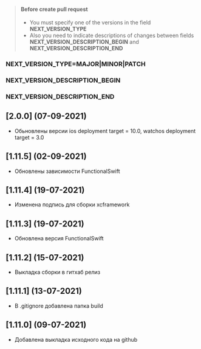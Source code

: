 > #### Before create pull request
> - You must specify one of the versions in the field **NEXT_VERSION_TYPE**
> - Also you need to indicate descriptions of changes between fields **NEXT_VERSION_DESCRIPTION_BEGIN** and **NEXT_VERSION_DESCRIPTION_END**
### NEXT_VERSION_TYPE=MAJOR|MINOR|PATCH
### NEXT_VERSION_DESCRIPTION_BEGIN
### NEXT_VERSION_DESCRIPTION_END

## [2.0.0] (07-09-2021)

* Обьновлены версии ios deployment target  = 10.0, watchos deployment target = 3.0

## [1.11.5] (02-09-2021)

* Обновлены зависимости FunctionalSwift

## [1.11.4] (19-07-2021)

* Изменена подпись для сборки xcframework

## [1.11.3] (19-07-2021)

* Обновлена версия FunctionalSwift

## [1.11.2] (15-07-2021)

* Выкладка сборки в гитхаб релиз 

## [1.11.1] (13-07-2021)

* В .gitignore добавлена папка build

## [1.11.0] (09-07-2021)

* Добавлена выкладка исходного кода на github